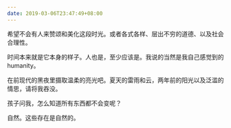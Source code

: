 ```yaml
---
date: 2019-03-06T23:47:49+08:00
---
```

希望不会有人来赞颂和美化这段时光。或者各式各样、层出不穷的道德、以及社会合理性。

时间本来就是它本身的样子。人也是，至少应该是。我说的当然是我自己感觉到的humanity。

在前现代的黑夜里摄取温柔的亮光吧。夏天的雷雨和云，两年前的阳光以及泛滥的情思，请将我吞没。

孩子问我，怎么知道所有东西都不会变呢？

自然。这些存在是自然的。